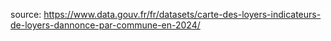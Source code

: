 source: https://www.data.gouv.fr/fr/datasets/carte-des-loyers-indicateurs-de-loyers-dannonce-par-commune-en-2024/
